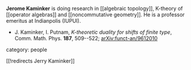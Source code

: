 **Jerome Kaminker** is doing research in [[algebraic topology]], K-theory of [[operator algebras]] and [[noncommutative geometry]]. He is 
a professor emeritus at Indianpolis (IUPUI). 

* J. Kaminker, I. Putnam, _K-theoretic duality for shifts of
finite type_, Comm. Math. Phys. __187__, 509--522; [arXiv:funct-an/9612010](http://arxiv.org/abs/funct-an/9612010)

category: people

[[!redirects Jerry Kaminker]]
